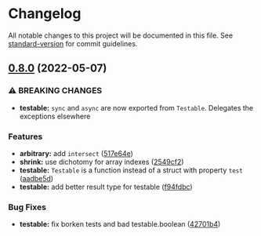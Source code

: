 # Changelog

All notable changes to this project will be documented in this file. See [standard-version](https://github.com/conventional-changelog/standard-version) for commit guidelines.

## [0.8.0](https://github.com/waynevanson/fp-ts-test/compare/v0.7.0...v0.8.0) (2022-05-07)


### ⚠ BREAKING CHANGES

* **testable:** `sync` and `async` are now exported from `Testable`. Delegates the exceptions
elsewhere

### Features

* **arbitrary:** add `intersect` ([517e64e](https://github.com/waynevanson/fp-ts-test/commit/517e64ed18e7466ff2aadef5b808601e39eb5b2c))
* **shrink:** use dichotomy for array indexes ([2549cf2](https://github.com/waynevanson/fp-ts-test/commit/2549cf2575c584aa619745dc99bb371b911deefd))
* **testable:** `Testable` is a function instead of a struct with property `test` ([aadbe5d](https://github.com/waynevanson/fp-ts-test/commit/aadbe5d8ef3ec0ae21417197c6e7a731b3c9d38a))
* **testable:** add better result type for testable ([f94fdbc](https://github.com/waynevanson/fp-ts-test/commit/f94fdbc9a7603f8b0960095fa6406b7ddb556abf))


### Bug Fixes

* **testable:** fix borken tests and bad testable.boolean ([42701b4](https://github.com/waynevanson/fp-ts-test/commit/42701b463bbb479d281755d72834ab8f3898a84e))

